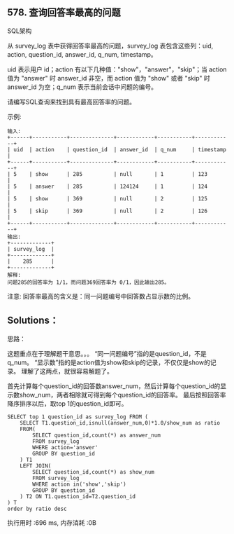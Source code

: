 ## 578. 查询回答率最高的问题
SQL架构

从 survey_log 表中获得回答率最高的问题，survey_log 表包含这些列：uid, action, question_id, answer_id, q_num, timestamp。

uid 表示用户 id；action 有以下几种值："show"，"answer"，"skip"；当 action 值为 "answer" 时 answer_id 非空，而 action 值为 "show" 或者 "skip" 时 answer_id 为空；q_num 表示当前会话中问题的编号。

请编写SQL查询来找到具有最高回答率的问题。

示例:
```
输入:
+------+-----------+--------------+------------+-----------+------------+
| uid  | action    | question_id  | answer_id  | q_num     | timestamp  |
+------+-----------+--------------+------------+-----------+------------+
| 5    | show      | 285          | null       | 1         | 123        |
| 5    | answer    | 285          | 124124     | 1         | 124        |
| 5    | show      | 369          | null       | 2         | 125        |
| 5    | skip      | 369          | null       | 2         | 126        |
+------+-----------+--------------+------------+-----------+------------+
输出:
+-------------+
| survey_log  |
+-------------+
|    285      |
+-------------+
解释:
问题285的回答率为 1/1，而问题369回答率为 0/1，因此输出285。
```
 
注意: 回答率最高的含义是：同一问题编号中回答数占显示数的比例。

## Solutions：
思路：

这题重点在于理解题干意思。。。
“同一问题编号”指的是question_id，不是q_num。
“显示数”指的是action值为show和skip的记录，不仅仅是show的记录。
理解了这两点，就很容易解题了。

首先计算每个question_id的回答数answer_num，然后计算每个question_id的显示数show_num，两者相除就可得到每个question_id的回答率。
最后按照回答率降序排序以后，取top 1的question_id即可。
```
SELECT top 1 question_id as survey_log FROM (
    SELECT T1.question_id,isnull(answer_num,0)*1.0/show_num as ratio
    FROM(
        SELECT question_id,count(*) as answer_num
        FROM survey_log
        WHERE action='answer'
        GROUP BY question_id  
    ) T1
    LEFT JOIN(
        SELECT question_id,count(*) as show_num
        FROM survey_log
        WHERE action in('show','skip')
        GROUP BY question_id  
    ) T2 ON T1.question_id=T2.question_id
) T 
order by ratio desc
```
执行用时 :696 ms, 内存消耗 :0B

